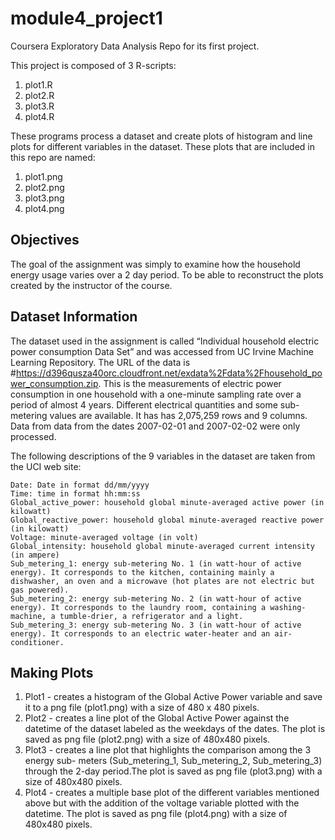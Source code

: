 # module4_project1
Coursera Exploratory Data Analysis Repo for its first project. 

This project is composed of 3 R-scripts:
  1. plot1.R
  2. plot2.R
  3. plot3.R
  4. plot4.R

These programs process a dataset and create plots of histogram and line plots for different variables in the dataset. These plots that are included in this repo are named:
  1. plot1.png
  2. plot2.png
  3. plot3.png
  4. plot4.png
  
## Objectives  
The goal of the assignment was simply to examine how the household energy usage varies over a 2 day period.
To be able to reconstruct the plots created by the instructor of the course.

## Dataset Information
The dataset used in the assignment is called “Individual household electric power consumption Data Set” and was accessed from  UC Irvine Machine Learning Repository. The URL of the data is #https://d396qusza40orc.cloudfront.net/exdata%2Fdata%2Fhousehold_power_consumption.zip. This is the measurements of electric power consumption in one household with a one-minute sampling rate over a period of almost 4 years. Different electrical quantities and some sub-metering values are available. It has has 2,075,259 rows and 9 columns. Data from data from the dates 2007-02-01 and 2007-02-02 were only processed.

The following descriptions of the 9 variables in the dataset are taken from the UCI web site:

    Date: Date in format dd/mm/yyyy
    Time: time in format hh:mm:ss
    Global_active_power: household global minute-averaged active power (in kilowatt)
    Global_reactive_power: household global minute-averaged reactive power (in kilowatt)
    Voltage: minute-averaged voltage (in volt)
    Global_intensity: household global minute-averaged current intensity (in ampere)
    Sub_metering_1: energy sub-metering No. 1 (in watt-hour of active energy). It corresponds to the kitchen, containing mainly a dishwasher, an oven and a microwave (hot plates are not electric but gas powered).
    Sub_metering_2: energy sub-metering No. 2 (in watt-hour of active energy). It corresponds to the laundry room, containing a washing-machine, a tumble-drier, a refrigerator and a light.
    Sub_metering_3: energy sub-metering No. 3 (in watt-hour of active energy). It corresponds to an electric water-heater and an air-conditioner.
    
## Making Plots
  1. Plot1 - creates a histogram of the Global Active Power variable and save it to a png file (plot1.png) with a size of 480 x 480 pixels.
  2. Plot2 - creates a line plot of the Global Active Power against the datetime of the dataset labeled as the weekdays of the dates. The plot is saved as png file (plot2.png) with a size of 480x480 pixels.
  3. Plot3 - creates a line plot that highlights the comparison among the 3 energy sub- meters (Sub_metering_1, Sub_metering_2, Sub_metering_3) through the 2-day period.The plot is saved as png file (plot3.png) with a size of 480x480 pixels.
  4. Plot4 - creates a multiple base plot of the different variables mentioned above but with the addition of the voltage variable plotted with the datetime. The plot is saved as png file (plot4.png) with a size of 480x480 pixels. 
